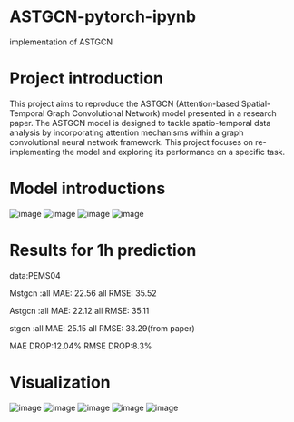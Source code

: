 # ASTGCN-pytorch-ipynb
implementation of ASTGCN
# Project introduction
This project aims to reproduce the ASTGCN (Attention-based Spatial-Temporal Graph Convolutional Network) model presented in a research paper. The ASTGCN model is designed to tackle spatio-temporal data analysis by incorporating attention mechanisms within a graph convolutional neural network framework. This project focuses on re-implementing the model and exploring its performance on a specific task.
# Model introductions
![image](https://github.com/qingqisqq/ASTGCN-pytorch-ipynb/assets/143696962/e3e8bd1c-977d-47b8-83d8-71db34baf528)
![image](https://github.com/qingqisqq/ASTGCN-pytorch-ipynb/assets/143696962/f1d4eaa5-79ef-463b-a03b-ade428f54141)
![image](https://github.com/qingqisqq/ASTGCN-pytorch-ipynb/assets/143696962/693709e1-bc1c-4e13-b484-db323737d6e3)
![image](https://github.com/qingqisqq/ASTGCN-pytorch-ipynb/assets/143696962/d3cf2020-fd8c-41fd-880c-9bdc4dae4c50)
# Results for 1h prediction
data:PEMS04

Mstgcn :all MAE: 22.56 all RMSE: 35.52

Astgcn :all MAE: 22.12 all RMSE: 35.11

stgcn :all MAE: 25.15 all RMSE: 38.29(from paper)

MAE DROP:12.04% RMSE DROP:8.3%
# Visualization
![image](https://github.com/qingqisqq/ASTGCN-pytorch-ipynb/assets/143696962/92481543-5ab5-474f-b1b0-6fe9e3addea8)
![image](https://github.com/qingqisqq/ASTGCN-pytorch-ipynb/assets/143696962/cc96afa9-d7a6-41c7-8ddf-8c7d9d45b6a9)
![image](https://github.com/qingqisqq/ASTGCN-pytorch-ipynb/assets/143696962/eab96148-d59f-414d-b2f3-601aa05cd457)
![image](https://github.com/qingqisqq/ASTGCN-pytorch-ipynb/assets/143696962/78d5316f-76be-49fa-b13d-91c0a453f468)
![image](https://github.com/qingqisqq/ASTGCN-pytorch-ipynb/assets/143696962/27123f32-d617-4bf8-922f-01cec0abc1c4)

